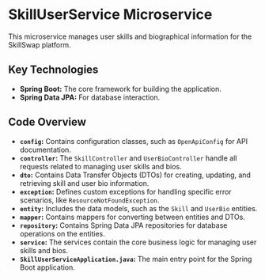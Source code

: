 # SkillUserService Microservice

This microservice manages user skills and biographical information for the SkillSwap platform.

## Key Technologies

- **Spring Boot:** The core framework for building the application.
- **Spring Data JPA:** For database interaction.

## Code Overview

- **`config`:** Contains configuration classes, such as `OpenApiConfig` for API documentation.
- **`controller`:** The `SkillController` and `UserBioController` handle all requests related to managing user skills and bios.
- **`dto`:** Contains Data Transfer Objects (DTOs) for creating, updating, and retrieving skill and user bio information.
- **`exception`:** Defines custom exceptions for handling specific error scenarios, like `ResourceNotFoundException`.
- **`entity`:** Includes the data models, such as the `Skill` and `UserBio` entities.
- **`mapper`:** Contains mappers for converting between entities and DTOs.
- **`repository`:** Contains Spring Data JPA repositories for database operations on the entities.
- **`service`:** The services contain the core business logic for managing user skills and bios.
- **`SkillUserServiceApplication.java`:** The main entry point for the Spring Boot application.